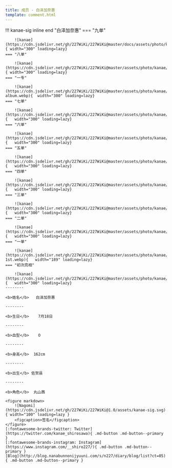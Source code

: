 ```yaml
---
title: 成员 - 白泽加奈惠
template: comment.html
---
```


!!! kanae-sig inline end "白泽加奈惠"
    === "九单"

        ![kanae](https://cdn.jsdelivr.net/gh/227WiKi/227WiKi@master/docs/assets/photo/kanae/9th.jpg){ width="300" loading=lazy}
    === "八单"

        ![kanae](https://cdn.jsdelivr.net/gh/227WiKi/227WiKi@master/assets/photo/kanae/8th.webp){ width="300" loading=lazy}
    === "一专"

        ![kanae](https://cdn.jsdelivr.net/gh/227WiKi/227WiKi@master/assets/photo/kanae/1st-album.webp){  width="300" loading=lazy}
    === "七单"

        ![kanae](https://cdn.jsdelivr.net/gh/227WiKi/227WiKi@master/assets/photo/kanae/7th.webp){   width="300" loading=lazy}
    === "六单"

        ![kanae](https://cdn.jsdelivr.net/gh/227WiKi/227WiKi@master/assets/photo/kanae/6th.webp){   width="300" loading=lazy}
    === "五单"

        ![kanae](https://cdn.jsdelivr.net/gh/227WiKi/227WiKi@master/assets/photo/kanae/5th.webp){   width="300" loading=lazy}
    === "四单"

        ![kanae](https://cdn.jsdelivr.net/gh/227WiKi/227WiKi@master/assets/photo/kanae/4th.webp){   width="300" loading=lazy}
    === "三单"

        ![kanae](https://cdn.jsdelivr.net/gh/227WiKi/227WiKi@master/assets/photo/kanae/3rd.webp){   width="300" loading=lazy}
    === "二单"

        ![kanae](https://cdn.jsdelivr.net/gh/227WiKi/227WiKi@master/assets/photo/kanae/2nd.webp){   width="300" loading=lazy}
    === "一单"

        ![kanae](https://cdn.jsdelivr.net/gh/227WiKi/227WiKi@master/assets/photo/kanae/kanae-1st.webp){   width="189" loading=lazy}
    === "初次亮相"

        ![kanae](https://cdn.jsdelivr.net/gh/227WiKi/227WiKi@master/assets/photo/kanae/WhiteDress.webp){   width="300" loading=lazy}
    --------

    <b>姓名</b>   白泽加奈惠 

    --------

    <b>生日</b>    7月18日

    --------

    <b>血型</b>    O

    --------

    <b>身高</b>  162cm

    --------

    <b>出生</b> 佐贺县

    --------

    <b>角色</b>  丸山茜

    <figure markdown>
        ![Nagomi](https://cdn.jsdelivr.net/gh/227WiKi/227WiKi@1.0/assets/kanae-sig.svg){ width="100" loading=lazy }
        <figcaption>签名</figcaption>
    </figure>
    [:fontawesome-brands-twitter: Twitter](https://twitter.com/kanae_shirosawa){ .md-button .md-button--primary }
    [:fontawesome-brands-instagram: Instagram](https://www.instagram.com/__shiro227/){ .md-button .md-button--primary }
    [Blog](http://blog.nanabunnonijyuuni.com/s/n227/diary/blog/list?ct=05){ .md-button .md-button--primary }